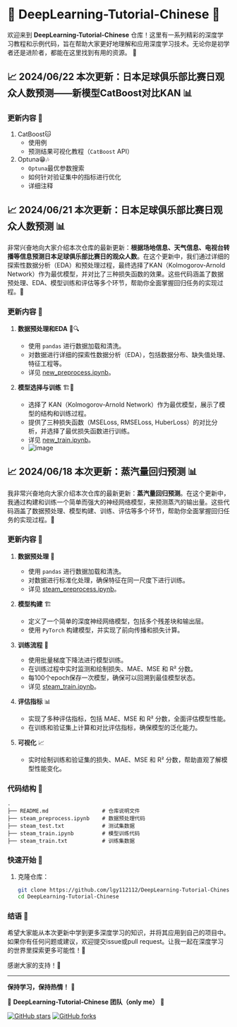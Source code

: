 # 🚀 DeepLearning-Tutorial-Chinese 🎉

欢迎来到 **DeepLearning-Tutorial-Chinese** 仓库！这里有一系列精彩的深度学习教程和示例代码，旨在帮助大家更好地理解和应用深度学习技术。无论你是初学者还是进阶者，都能在这里找到有用的资源。 🌟
## 📈 2024/06/22 本次更新：日本足球俱乐部比赛日观众人数预测——新模型CatBoost对比KAN 📊
### 更新内容 🌟
1. CatBoost🐱
   - 使用例
   - 预测结果可视化教程（`CatBoost` API）
2. Optuna😁🎶
   - `Optuna`最优参数搜索
   - 如何针对验证集中的指标进行优化
   - 详细注释

## 📈 2024/06/21 本次更新：日本足球俱乐部比赛日观众人数预测 📊

非常兴奋地向大家介绍本次仓库的最新更新：**根据场地信息、天气信息、电视台转播等信息预测日本足球俱乐部比赛日的观众人数**。在这个更新中，我们通过详细的探索性数据分析（EDA）和预处理过程，最终选择了KAN（Kolmogorov-Arnold Network）作为最优模型，并对比了三种损失函数的效果。这些代码涵盖了数据预处理、EDA、模型训练和评估等多个环节，帮助你全面掌握回归任务的实现过程。🤖

### 更新内容 🌟

1. **数据预处理和EDA** 🧹🔍
   - 使用 `pandas` 进行数据加载和清洗。
   - 对数据进行详细的探索性数据分析（EDA），包括数据分布、缺失值处理、特征工程等。
   - 详见 [new_preprocess.ipynb](https://github.com/lgy112112/DeepLearning-Tutorial-Chinese/blob/main/attendance_regression_detailedEDA_train/new_preprocess.ipynb)。

2. **模型选择与训练** 🏗️🚀
   - 选择了 KAN（Kolmogorov-Arnold Network）作为最优模型，展示了模型的结构和训练过程。
   - 提供了三种损失函数（MSELoss, RMSELoss, HuberLoss）的对比分析，并选择了最优损失函数进行训练。
   - 详见 [new_train.ipynb](https://github.com/lgy112112/DeepLearning-Tutorial-Chinese/blob/main/attendance_regression_detailedEDA_train/new_train.ipynb)。
   - ![image](https://github.com/lgy112112/DeepLearning-Tutorial-Chinese/assets/144128974/78231046-ab71-4f3b-a0cc-14f8d6bf8cf4)



## 📈 2024/06/18 本次更新：蒸汽量回归预测 📊

我非常兴奋地向大家介绍本次仓库的最新更新：**蒸汽量回归预测**。在这个更新中，我通过构建和训练一个简单而强大的神经网络模型，来预测蒸汽的输出量。这些代码涵盖了数据预处理、模型构建、训练、评估等多个环节，帮助你全面掌握回归任务的实现过程。🤖

### 更新内容 🌟

1. **数据预处理** 🧹
   - 使用 `pandas` 进行数据加载和清洗。
   - 对数据进行标准化处理，确保特征在同一尺度下进行训练。
   - 详见 [steam_preprocess.ipynb](https://github.com/lgy112112/DeepLearning-Tutorial-Chinese/blob/main/steam_preprocess.ipynb)。

2. **模型构建** 🏗️
   - 定义了一个简单的深度神经网络模型，包括多个残差块和输出层。
   - 使用 `PyTorch` 构建模型，并实现了前向传播和损失计算。

3. **训练流程** 🚀
   - 使用批量梯度下降法进行模型训练。
   - 在训练过程中实时监测和绘制损失、MAE、MSE 和 R² 分数。
   - 每100个epoch保存一次模型，确保可以回溯到最佳模型状态。
   - 详见 [steam_train.ipynb](https://github.com/lgy112112/DeepLearning-Tutorial-Chinese/blob/main/steam_train.ipynb)。

4. **评估指标** 📊
   - 实现了多种评估指标，包括 MAE、MSE 和 R² 分数，全面评估模型性能。
   - 在训练和验证集上计算和对比评估指标，确保模型的泛化能力。

5. **可视化** 📈
   - 实时绘制训练和验证集的损失、MAE、MSE 和 R² 分数，帮助直观了解模型性能变化。

### 代码结构 📂

```plaintext
.
├── README.md                 # 仓库说明文件
├── steam_preprocess.ipynb    # 数据预处理代码
├── steam_test.txt            # 测试集数据
├── steam_train.ipynb         # 模型训练代码
├── steam_train.txt           # 训练集数据
```

### 快速开始 🚀

1. 克隆仓库：
   ```bash
   git clone https://github.com/lgy112112/DeepLearning-Tutorial-Chinese.git
   cd DeepLearning-Tutorial-Chinese
   ```
   
### 结语 🌟

希望大家能从本次更新中学到更多深度学习的知识，并将其应用到自己的项目中。如果你有任何问题或建议，欢迎提交issue或pull request。让我一起在深度学习的世界里探索更多可能性！🚀

感谢大家的支持！🎉

---
**保持学习，保持热情！** 💪

🎉 **DeepLearning-Tutorial-Chinese 团队（only me）** 🎉

[![GitHub stars](https://img.shields.io/github/stars/lgy112112/DeepLearning-Tutorial-Chinese?style=social)](https://github.com/lgy112112/DeepLearning-Tutorial-Chinese)
[![GitHub forks](https://img.shields.io/github/forks/lgy112112/DeepLearning-Tutorial-Chinese?style=social)](https://github.com/lgy112112/DeepLearning-Tutorial-Chinese)
